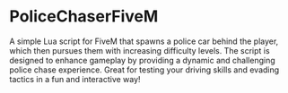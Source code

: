 # PoliceChaserFiveM
A simple Lua script for FiveM that spawns a police car behind the player, which then pursues them with increasing difficulty levels. The script is designed to enhance gameplay by providing a dynamic and challenging police chase experience. Great for testing your driving skills and evading tactics in a fun and interactive way!
